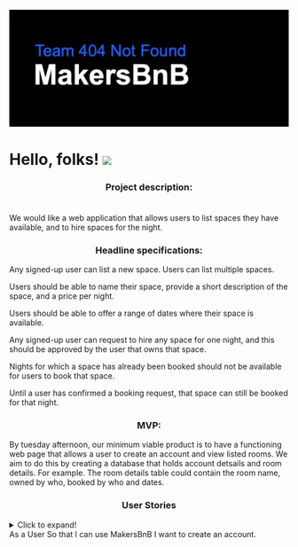 ![Makers Logo](/public/readmelogo.png)
# Hello, folks! <img src="https://raw.githubusercontent.com/MartinHeinz/MartinHeinz/master/wave.gif" width="30px">

### <div align="center">Project description:<br><br>
We would like a web application that allows users to list spaces they have available, and to hire spaces for the night.</div>

### <div align="center">Headline specifications:

Any signed-up user can list a new space.
Users can list multiple spaces.

Users should be able to name their space, provide a short description of the space, and a price per night.

Users should be able to offer a range of dates where their space is available.

Any signed-up user can request to hire any space for one night, and this should be approved by the user that owns that space.

Nights for which a space has already been booked should not be available for users to book that space.

Until a user has confirmed a booking request, that space can still be booked for that night.</div>
  
### <div align="center">MVP:
By tuesday afternoon, our minimum viable product is to have a functioning web page that allows a user to create an account and view listed rooms. We aim to do this by creating a database that holds account detsails and room details. 
For example. The room details table could contain the room name, owned by who, booked by who and dates.</div>


### <div align="center">User Stories</div>
<details><summary>Click to expand!<summary>
As a User 
So that I can use MakersBnB
I want to create an account.
  </details>
    
     
